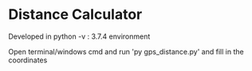 # Distance Calculator 
Developed in python -v : 3.7.4 environment

Open terminal/windows cmd and run 'py gps_distance.py' and fill in the coordinates



